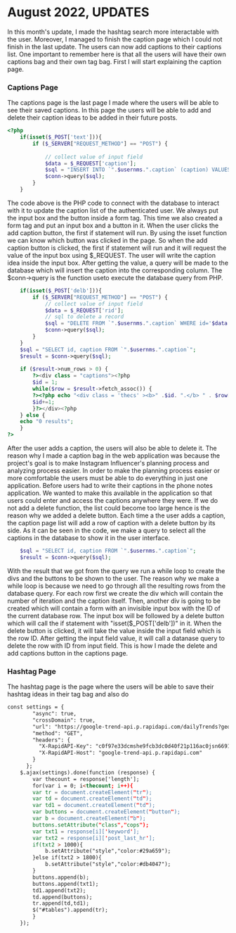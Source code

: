 <h1>August 2022, UPDATES</h1>
In this month's update, I made the hashtag search more interactable with the user. Moreover, I managed to finish the caption page which I could not finish in the last update. The users can now add captions to their captions list. One important to remember here is that all the users will have their own captions bag and their own tag bag.
First I will start explaining the caption page.

<h3>Captions Page</h3>
The captions page is the last page I made where the users will be able to see their saved captions. In this page the users will be able to add and delete their caption ideas to be added in their future posts.

```php
<?php
	if(isset($_POST['text'])){
		if ($_SERVER["REQUEST_METHOD"] == "POST") {
	
			// collect value of input field
			$data = $_REQUEST['caption'];
			$sql = "INSERT INTO `".$usernms.".caption` (caption) VALUES ('$data')";
			$conn->query($sql);
		}
	}
```
The code above is the PHP code to connect with the database to interact with it to update the caption list of the authenticated user. We always put the input box and the button inside a form tag. This time we also created a form tag and put an input box and a button in it. When the user clicks the add caption button, the first if statement will run. By using the isset function we can know which button was clicked in the page. So when the add caption button is clicked, the first if statement will run and it will request the value of the input box using $_REQUEST. The user will write the caption idea inside the input box. After getting the value, a query will be made to the database which will insert the caption into the corresponding column. The $conn->query is the function useto execute the database query from PHP.

```php
	if(isset($_POST['delb'])){
		if ($_SERVER["REQUEST_METHOD"] == "POST") {
			// collect value of input field
			$data = $_REQUEST['rid'];
			// sql to delete a record
			$sql = "DELETE FROM `".$usernms.".caption` WHERE id='$data'";
			$conn->query($sql);
		}
	}
	$sql = "SELECT id, caption FROM `".$usernms.".caption`";
	$result = $conn->query($sql);
			
	if ($result->num_rows > 0) {
		?><div class = "captions"><?php
		$id = 1;
		while($row = $result->fetch_assoc()) {
		?><?php echo "<div class = 'thecs' ><b>" .$id. ".</b> " . $row["caption"]. "</div><div class = 'bts'><form class = 'thform' method = 'post'><input style = 'display:none;' name = 'rid' value = ". $row["id"] . "></input><button class = 'delete' name = 'delb'                                       onclick='clickHandlers(event)'>Delete</button></form></div>";?><?php
		$id+=1;
		}?></div><?php
	} else {
	echo "0 results";
	} 				
?>
```
After the user adds a caption, the users will also be able to delete it. The reason why I made a caption bag in the web application was because the project's goal is to make Instagram Influencer's planning process and analyzing process easier. In order to make the planning process easier or more comfortable the users must be able to do everything in just one application. Before users had to write their captions in the phone notes application. We wanted to make this available in the application so that users could enter and access the captions anywhere they were. If we do not add a delete function, 
the list could become too large hence is the reason why we added a delete button. Each time a the user adds a caption, the caption page list will add a row of caption with a delete button by its side. As it can be seen in the code, we make a query to select all the captions in the database to show it in the user interface. 

```php
	$sql = "SELECT id, caption FROM `".$usernms.".caption`";
	$result = $conn->query($sql);
```
With the result that we got from the query we run a while loop to create the divs and the buttons to be shown to the user. The reason why we make a while loop is because we need to go through all the resulting rows from the database query. For each row first we create the div which will contain the number of iteration and the caption itself. Then, another div is going to be created which will contain a form with an invisible input box with the ID of the current database row. The input box will be followed by a delete button which will call the if statement with "isset($_POST['delb'])" in it. When the delete button is clicked, it will take the value inside the input field which is the row ID. After getting the input field value, it will call a datanase query to delete the row with ID from input field. This is how I made the delete and add captions button in the captions page.

<h3>Hashtag Page</h3>
The hashtag page is the page where the users will be able to save their hashtag ideas in their tag bag and also do 

```html
const settings = {
        "async": true,
        "crossDomain": true,
        "url": "https://google-trend-api.p.rapidapi.com/dailyTrends?geo=US",
        "method": "GET",
        "headers": {
          "X-RapidAPI-Key": "c0f97e33dcmshe9fcb3dc0d40f21p116ac0jsn66914a52595f",
          "X-RapidAPI-Host": "google-trend-api.p.rapidapi.com"
        }
      };
	$.ajax(settings).done(function (response) {
		var thecount = response['length'];
		for(var i = 0; i<thecount; i++){
		var tr = document.createElement("tr");
		var td = document.createElement("td");
		var td1 = document.createElement("td");
		var buttons = document.createElement("button");
		var b = document.createElement("b");
		buttons.setAttribute("class","cops");
		var txt1 = response[i]['keyword'];
		var txt2 = response[i]['post_last_hr'];
		if(txt2 > 1000){
			b.setAttribute("style","color:#29a659");
		}else if(txt2 > 1800){
			b.setAttribute("style","color:#db4047");
		}
		buttons.append(b);
		buttons.append(txt1);
		td1.append(txt2);
		td.append(buttons);
		tr.append(td,td1);
		$("#tables").append(tr);
		}
	});
```
